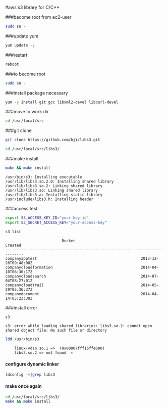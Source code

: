 #aws s3 library for C/C++

###become root from ec2-user 
```bash
sudo su -
```

###update yum
```bash
yum update -y
```

###restart
```bash
reboot
```

###to become root 
```bash
sudo su -
```

###install package necessary
```bash
yum -y install git gcc libxml2-devel libcurl-devel
```

###move to work dir
```bash
cd /usr/local/src
```

###git clone
```bash
git clone https://github.com/bji/libs3.git
```
```bash
cd /usr/local/src/libs3/
```

###make install
```bash
make && make install
```

    /usr/bin/s3: Installing executable
    /usr/lib/libs3.so.2.0: Installing shared library
    /usr/lib/libs3.so.2: Linking shared library
    /usr/lib/libs3.so: Linking shared library
    /usr/lib/libs3.a: Installing static library
    /usr/include/libs3.h: Installing header


###access test
```bash
export S3_ACCESS_KEY_ID="your-key-id"
export S3_SECRET_ACCESS_KEY="your-access-key"

s3 list
```
```
                         Bucket                                 Created
--------------------------------------------------------  --------------------
companyapptest                                              2013-12-26T09:48:08Z
companycloudformation                                       2014-04-10T06:30:17Z
companycloudsearch                                          2014-07-04T08:27:01Z
companycloudtrail                                           2014-05-29T05:36:37Z
companydocument                                             2014-04-14T05:23:30Z

```



###install error
```bash
s3
```

    s3: error while loading shared libraries: libs3.so.2: cannot open shared object file: No such file or directory
    
```bash
ldd /usr/bin/s3
```

        linux-vdso.so.1 =>  (0x00007fff15ffe000)
        libs3.so.2 => not found  ←



#### configure dynamic linker 
```bash
ldconfig -v|grep libs3
```


#### make once again
```bash
cd /usr/local/src/libs3/
make && make install
```
